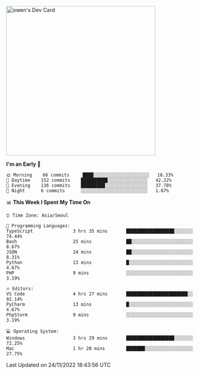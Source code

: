 <a href="https://app.daily.dev/owen_9066"><img src="https://api.daily.dev/devcards/51e5c69f10114f2abe0ae390c27b0828.png?r=hyb" width="400" alt="owen's Dev Card"/></a>

 
 <!--START_SECTION:waka-->
**I'm an Early 🐤** 

```text
🌞 Morning    66 commits     ████░░░░░░░░░░░░░░░░░░░░░   18.33% 
🌆 Daytime    152 commits    ██████████░░░░░░░░░░░░░░░   42.22% 
🌃 Evening    136 commits    █████████░░░░░░░░░░░░░░░░   37.78% 
🌙 Night      6 commits      ░░░░░░░░░░░░░░░░░░░░░░░░░   1.67%

```


📊 **This Week I Spent My Time On** 

```text
⌚︎ Time Zone: Asia/Seoul

💬 Programming Languages: 
TypeScript               3 hrs 35 mins       ██████████████████░░░░░░░   74.44% 
Bash                     25 mins             ██░░░░░░░░░░░░░░░░░░░░░░░   8.67% 
JSON                     24 mins             ██░░░░░░░░░░░░░░░░░░░░░░░   8.31% 
Python                   13 mins             █░░░░░░░░░░░░░░░░░░░░░░░░   4.67% 
PHP                      9 mins              ░░░░░░░░░░░░░░░░░░░░░░░░░   3.19%

🔥 Editors: 
VS Code                  4 hrs 27 mins       ███████████████████████░░   92.14% 
PyCharm                  13 mins             █░░░░░░░░░░░░░░░░░░░░░░░░   4.67% 
PhpStorm                 9 mins              ░░░░░░░░░░░░░░░░░░░░░░░░░   3.19%

💻 Operating System: 
Windows                  3 hrs 29 mins       ██████████████████░░░░░░░   72.25% 
Mac                      1 hr 20 mins        ███████░░░░░░░░░░░░░░░░░░   27.75%

```


 Last Updated on 24/11/2022 18:43:56 UTC
<!--END_SECTION:waka-->
